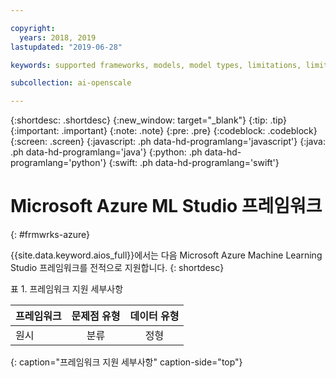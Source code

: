 ```yaml
---

copyright:
  years: 2018, 2019
lastupdated: "2019-06-28"

keywords: supported frameworks, models, model types, limitations, limits, azure

subcollection: ai-openscale

---
```


{:shortdesc: .shortdesc}
{:new_window: target="_blank"}
{:tip: .tip}
{:important: .important}
{:note: .note}
{:pre: .pre}
{:codeblock: .codeblock}
{:screen: .screen}
{:javascript: .ph data-hd-programlang='javascript'}
{:java: .ph data-hd-programlang='java'}
{:python: .ph data-hd-programlang='python'}
{:swift: .ph data-hd-programlang='swift'}

# Microsoft Azure ML Studio 프레임워크
{: #frmwrks-azure}

{{site.data.keyword.aios_full}}에서는 다음 Microsoft Azure Machine Learning Studio 프레임워크를 전적으로 지원합니다.
{: shortdesc}

표 1. 프레임워크 지원 세부사항

| 프레임워크 | 문제점 유형 | 데이터 유형 |
|:---|:---:|:---:|
| 원시 | 분류 | 정형 |
{: caption="프레임워크 지원 세부사항" caption-side="top"}



